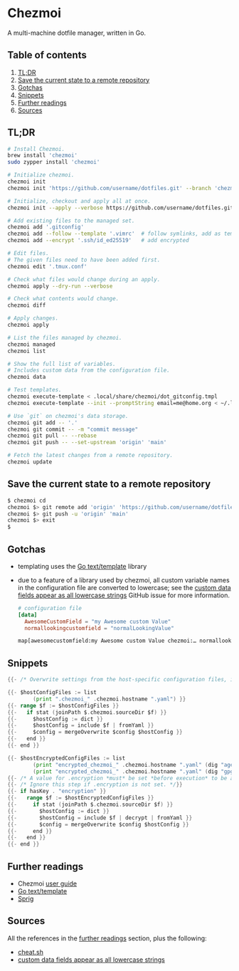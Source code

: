 # Chezmoi

A multi-machine dotfile manager, written in Go.

## Table of contents <!-- omit in toc -->

1. [TL;DR](#tldr)
1. [Save the current state to a remote repository](#save-the-current-state-to-a-remote-repository)
1. [Gotchas](#gotchas)
1. [Snippets](#snippets)
1. [Further readings](#further-readings)
1. [Sources](#sources)

## TL;DR

```sh
# Install Chezmoi.
brew install 'chezmoi'
sudo zypper install 'chezmoi'

# Initialize chezmoi.
chezmoi init
chezmoi init 'https://github.com/username/dotfiles.git' --branch 'chezmoi'

# Initialize, checkout and apply all at once.
chezmoi init --apply --verbose https://github.com/username/dotfiles.git

# Add existing files to the managed set.
chezmoi add '.gitconfig'
chezmoi add --follow --template '.vimrc'  # follow symlinks, add as template
chezmoi add --encrypt '.ssh/id_ed25519'   # add encrypted

# Edit files.
# The given files need to have been added first.
chezmoi edit '.tmux.conf'

# Check what files would change during an apply.
chezmoi apply --dry-run --verbose

# Check what contents would change.
chezmoi diff

# Apply changes.
chezmoi apply

# List the files managed by chezmoi.
chezmoi managed
chezmoi list

# Show the full list of variables.
# Includes custom data from the configuration file.
chezmoi data

# Test templates.
chezmoi execute-template < .local/share/chezmoi/dot_gitconfig.tmpl
chezmoi execute-template --init --promptString email=me@home.org < ~/.local/share/chezmoi/.chezmoi.yaml.tmpl

# Use `git` on chezmoi's data storage.
chezmoi git add -- '.'
chezmoi git commit -- -m "commit message"
chezmoi git pull -- --rebase
chezmoi git push -- --set-upstream 'origin' 'main'

# Fetch the latest changes from a remote repository.
chezmoi update
```

## Save the current state to a remote repository

```sh
$ chezmoi cd
chezmoi $> git remote add 'origin' 'https://github.com/username/dotfiles.git'
chezmoi $> git push -u 'origin' 'main'
chezmoi $> exit
$
```

## Gotchas

- templating uses the [Go text/template] library
- due to a feature of a library used by chezmoi, all custom variable names in the configuration file are converted to lowercase; see the [custom data fields appear as all lowercase strings] GitHub issue for more information.

  ```toml
  # configuration file
  [data]
    AwesomeCustomField = "my Awesome custom Value"
    normallookingcustomfield = "normalLookingValue"
  ```

  ```txt
  map[awesomecustomfield:my Awesome custom Value chezmoi:… normallookingcustomfield:normalLookingValue]
  ```

## Snippets

```go
{{- /* Overwrite settings from the host-specific configuration files, if existing. */}}

{{- $hostConfigFiles := list
        (print ".chezmoi_" .chezmoi.hostname ".yaml") }}
{{- range $f := $hostConfigFiles }}
{{-   if stat (joinPath $.chezmoi.sourceDir $f) }}
{{-     $hostConfig := dict }}
{{-     $hostConfig = include $f | fromYaml }}
{{-     $config = mergeOverwrite $config $hostConfig }}
{{-   end }}
{{- end }}

{{- $hostEncryptedConfigFiles := list
        (print "encrypted_chezmoi_" .chezmoi.hostname ".yaml" (dig "age" "suffix" ".age" .))
        (print "encrypted_chezmoi_" .chezmoi.hostname ".yaml" (dig "gpg" "suffix" ".asc" .)) }}
{{- /* A value for .encryption *must* be set *before execution* to be able to decrypt values. */}}
{{- /* Ignore this step if .encryption is not set. */}}
{{- if hasKey . "encryption" }}
{{-   range $f := $hostEncryptedConfigFiles }}
{{-     if stat (joinPath $.chezmoi.sourceDir $f) }}
{{-       $hostConfig := dict }}
{{-       $hostConfig = include $f | decrypt | fromYaml }}
{{-       $config = mergeOverwrite $config $hostConfig }}
{{-     end }}
{{-   end }}
{{- end }}
```

## Further readings

- Chezmoi [user guide]
- [Go text/template]
- [Sprig]

## Sources

All the references in the [further readings] section, plus the following:

- [cheat.sh]
- [custom data fields appear as all lowercase strings]

<!--
  References
  -->

<!-- In-article sections -->
[further readings]: #further-readings

<!-- Upstream -->
[user guide]: https://www.chezmoi.io/user-guide/setup/

<!-- Others -->
[cheat.sh]: https://cheat.sh/chezmoi
[custom data fields appear as all lowercase strings]: https://github.com/twpayne/chezmoi/issues/463
[go text/template]: https://pkg.go.dev/text/template
[sprig]: https://masterminds.github.io/sprig/
